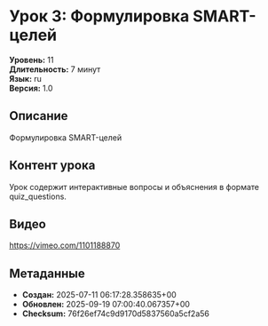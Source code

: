 # Урок 3: Формулировка SMART-целей

**Уровень:** 11  
**Длительность:** 7 минут  
**Язык:** ru  
**Версия:** 1.0  

## Описание
Формулировка SMART-целей

## Контент урока
Урок содержит интерактивные вопросы и объяснения в формате quiz_questions.

## Видео
https://vimeo.com/1101188870

## Метаданные
- **Создан:** 2025-07-11 06:17:28.358635+00
- **Обновлен:** 2025-09-19 07:00:40.067357+00
- **Checksum:** 76f26ef74c9d9170d5837560a5cf2a56
